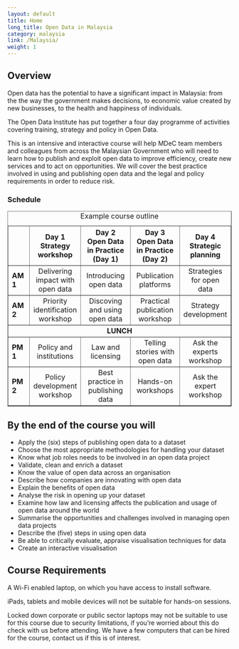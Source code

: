 ```yaml
---
layout: default
title: Home
long_title: Open Data in Malaysia
category: malaysia
link: /Malaysia/
weight: 1
---
```


## Overview

Open data has the potential to have a significant impact in Malaysia: from the the way the government makes decisions, to economic value created by new businesses, to the health and happiness of individuals. 

The Open Data Institute has put together a four day programme of activities covering training, strategy and policy in Open Data. 

This is an intensive and interactive course will help MDeC team members and colleagues from across the Malaysian Government who will need to learn how to publish and exploit open data to improve efficiency, create new services and to act on opportunities. We will cover the best practice involved in using and publishing open data and the legal and policy requirements in order to reduce risk.

### Schedule

<div align="center">
<table border="1" cellpadding="1" cellspacing="1" class="table" style="width:100%">
	<thead>
		<tr>
			<th scope="col" style="width:10%;">&nbsp;</th>
			<th scope="col" style="width:23%; text-align: center;">Day 1<br/>Strategy workshop</th>
			<th scope="col" style="width:23%; text-align: center;">Day 2<br/>Open Data in Practice (Day 1)</th>
			<th scope="col" style="width:23%; text-align: center;">Day 3<br/>Open Data in Practice (Day 2)</th>
			<th scope="col" style="width:23%; text-align: center;">Day 4<br/>Strategic planning</th>
		</tr>
	</thead>
	<caption>Example course outline</caption>
	<tbody>
		<tr>
			<td><strong>AM 1</strong></td>
			<td style="text-align: center;">Delivering impact with open data</td>
			<td style="text-align: center;">Introducing open data</td>
			<td style="text-align: center;">Publication platforms</td>
			<td style="text-align: center;">Strategies for open data</td>
		</tr>
		<tr>
			<td><strong>AM 2</strong></td>
			<td style="text-align: center;">Priority identification workshop</td>
			<td style="text-align: center;">Discoving and using open data</td>
			<td style="text-align: center;">Practical publication workshop</td>
			<td style="text-align: center;">Strategy development</td>
		</tr>
		<tr>
			<td colspan="5" style="text-align: center;"><strong>LUNCH</strong></td>
		</tr>
		<tr>
			<td><strong>PM 1</strong></td>
			<td style="text-align: center;">Policy and institutions</td>
			<td style="text-align: center;">Law and licensing</td>
			<td style="text-align: center;">Telling stories with open data</td>
			<td style="text-align: center;">Ask the experts workshop</td>
		</tr>
		<tr>
			<td><strong>PM 2</strong></td>
			<td style="text-align: center;">Policy development workshop</td>
			<td style="text-align: center;">Best practice in publishing data</td>
			<td style="text-align: center;">Hands-on workshops</td>
			<td style="text-align: center;">Ask the expert workshop</td>
		</tr>
	</tbody>
</table>
</div>

## By the end of the course you will 

* Apply the (six) steps of publishing open data to a dataset
* Choose the most appropriate methodologies for handling your dataset
* Know what job roles needs to be involved in an open data project
* Validate, clean and enrich a dataset
* Know the value of open data across an organisation
* Describe how companies are innovating with open data
* Explain the benefits of open data
* Analyse the risk in opening up your dataset
* Examine how law and licensing affects the publication and usage of open data around the world
* Summarise the opportunities and challenges involved in managing open data projects
* Describe the (five) steps in using open data
* Be able to critically evaluate, appraise visualisation techniques for data
* Create an interactive visualisation

## Course Requirements 

A Wi-Fi enabled laptop, on which you have access to install software.

iPads, tablets and mobile devices will not be suitable for hands-on sessions.

Locked down corporate or public sector laptops may not be suitable to use for this course due to security limitations, if you’re worried about this do check with us before attending. We have a few computers that can be hired for the course, contact us if this is of interest.
